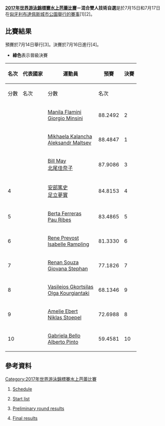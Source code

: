 **[2017年世界游泳錦標賽水上芭蕾比賽](https://zh.wikipedia.org/wiki/2017年世界游泳錦標賽水上芭蕾比賽 "wikilink")－混合雙人技術自選**是於7月15日和7月17日在[匈牙利](../Page/匈牙利.md "wikilink")[布達佩斯](https://zh.wikipedia.org/wiki/布達佩斯 "wikilink")[城市公園舉行的賽事](https://zh.wikipedia.org/wiki/城市公園_\(布達佩斯\) "wikilink")\[1\]\[2\]。

## 比賽結果

預賽於7月14日舉行\[3\]。決賽於7月16日進行\[4\]。

  - **綠色**表示晉級決賽

<table>
<thead>
<tr class="header">
<th><p>名次</p></th>
<th><p>代表國家</p></th>
<th><p>運動員</p></th>
<th><p>預賽</p></th>
<th><p>決賽</p></th>
</tr>
</thead>
<tbody>
<tr class="odd">
<td><p>分數</p></td>
<td><p>名次</p></td>
<td><p>分數</p></td>
<td><p>名次</p></td>
<td></td>
</tr>
<tr class="even">
<td></td>
<td></td>
<td><p><a href="https://zh.wikipedia.org/wiki/Manila_Flamini" title="wikilink">Manila Flamini</a><br />
<a href="https://zh.wikipedia.org/wiki/Giorgio_Minsini" title="wikilink">Giorgio Minsini</a></p></td>
<td><p>88.2492</p></td>
<td><p>2</p></td>
</tr>
<tr class="odd">
<td></td>
<td></td>
<td><p><a href="https://zh.wikipedia.org/wiki/Mikhaela_Kalancha" title="wikilink">Mikhaela Kalancha</a><br />
<a href="https://zh.wikipedia.org/wiki/Aleksandr_Maltsev_(synchronised_swimmer)" title="wikilink">Aleksandr Maltsev</a></p></td>
<td><p>88.4847</p></td>
<td><p>1</p></td>
</tr>
<tr class="even">
<td></td>
<td></td>
<td><p><a href="https://zh.wikipedia.org/wiki/Bill_May_(synchronized_swimmer)" title="wikilink">Bill May</a><br />
<a href="../Page/北尾佳奈子.md" title="wikilink">北尾佳奈子</a></p></td>
<td><p>87.9086</p></td>
<td><p>3</p></td>
</tr>
<tr class="odd">
<td><p>4</p></td>
<td></td>
<td><p><a href="https://zh.wikipedia.org/wiki/安部篤史" title="wikilink">安部篤史</a><br />
<a href="../Page/足立夢實.md" title="wikilink">足立夢實</a></p></td>
<td><p>84.8153</p></td>
<td><p>4</p></td>
</tr>
<tr class="even">
<td><p>5</p></td>
<td></td>
<td><p><a href="https://zh.wikipedia.org/wiki/Berta_Ferreras" title="wikilink">Berta Ferreras</a><br />
<a href="https://zh.wikipedia.org/wiki/Pau_Ribes" title="wikilink">Pau Ribes</a></p></td>
<td><p>83.4865</p></td>
<td><p>5</p></td>
</tr>
<tr class="odd">
<td><p>6</p></td>
<td></td>
<td><p><a href="https://zh.wikipedia.org/wiki/Rene_Prevost" title="wikilink">Rene Prevost</a><br />
<a href="https://zh.wikipedia.org/wiki/Isabelle_Rampling" title="wikilink">Isabelle Rampling</a></p></td>
<td><p>81.3330</p></td>
<td><p>6</p></td>
</tr>
<tr class="even">
<td><p>7</p></td>
<td></td>
<td><p><a href="https://zh.wikipedia.org/wiki/Renan_Souza" title="wikilink">Renan Souza</a><br />
<a href="https://zh.wikipedia.org/wiki/Giovana_Stephan" title="wikilink">Giovana Stephan</a></p></td>
<td><p>77.1826</p></td>
<td><p>7</p></td>
</tr>
<tr class="odd">
<td><p>8</p></td>
<td></td>
<td><p><a href="https://zh.wikipedia.org/wiki/Vasileios_Gkortsilas" title="wikilink">Vasileios Gkortsilas</a><br />
<a href="https://zh.wikipedia.org/wiki/Olga_Kourgiantaki" title="wikilink">Olga Kourgiantaki</a></p></td>
<td><p>68.1346</p></td>
<td><p>9</p></td>
</tr>
<tr class="even">
<td><p>9</p></td>
<td></td>
<td><p><a href="https://zh.wikipedia.org/wiki/Amelie_Ebert" title="wikilink">Amelie Ebert</a><br />
<a href="https://zh.wikipedia.org/wiki/Niklas_Stoepel" title="wikilink">Niklas Stoepel</a></p></td>
<td><p>72.6988</p></td>
<td><p>8</p></td>
</tr>
<tr class="odd">
<td><p>10</p></td>
<td></td>
<td><p><a href="https://zh.wikipedia.org/wiki/Gabriela_Bello" title="wikilink">Gabriela Bello</a><br />
<a href="https://zh.wikipedia.org/wiki/Alberto_Pinto_(synchronized_swimmer)" title="wikilink">Alberto Pinto</a></p></td>
<td><p>59.4581</p></td>
<td><p>10</p></td>
</tr>
</tbody>
</table>

## 參考資料

[Category:2017年世界游泳錦標賽水上芭蕾比賽](https://zh.wikipedia.org/wiki/Category:2017年世界游泳錦標賽水上芭蕾比賽 "wikilink")

1.  [Schedule](https://www.fina-budapest2017.com/downloads/BP2017_WC_schedule_5.pdf)

2.  [Start
    list](http://omegatiming.com/File/Download?id=000111030003CA0102FFFFFFFFFFFF00)
3.  [Preliminary round
    results](http://omegatiming.com/File/Download?id=000111030003CA0102FFFFFFFFFFFF02)
4.  [Final
    results](http://omegatiming.com/File/Download?id=000111030003CA0402FFFFFFFFFFFF02)